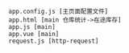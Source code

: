     app.config.js [主页面配置文件]
    app.html [main 仓库统计->在途库存]
    app.js [main]
    app.vue [main]
    request.js [http-request]